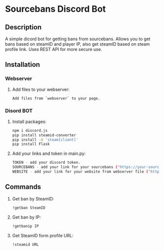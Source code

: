 # Sourcebans Discord Bot


## Description

A simple dicord bot for getting bans from sourcebans. 
Allows you to get bans based on steamID and player IP, also get steamID based on steam profile link. 
Uses REST API for more secure use.


## Installation


### Webserver

1. Add files to your webserver:
    ```sh
    Add files from `webserver` to your page.
    ```

### Disord BOT

1. Install packages:
    ```sh
    npm i discord.js
   pip install steamid-converter
   pip install -U 'steam[client]'
   pip install Flask
    ```
2. Add your links and token in main.py:
    ```sh
    TOKEN - add your discord token.
   SOURCEBANS - add your link for your sourcebans ("https://your-sourcebans.com/index.php?p=banlist&searchText=")
   WEBSITE - add your link for your website from webserver file ("https://your-website.com/index.php")
    ```


## Commands

1. Get ban by SteamID:
    ```sh
    !getban SteamID
    ```
2. Get ban by IP:
    ```sh
    !getbanip IP
    ```
3. Get SteamID form profile URL:
    ```sh
    !steamid URL
    ```